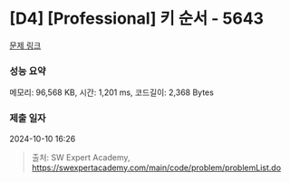 # [D4] [Professional] 키 순서 - 5643 

[문제 링크](https://swexpertacademy.com/main/code/problem/problemDetail.do?contestProbId=AWXQsLWKd5cDFAUo) 

### 성능 요약

메모리: 96,568 KB, 시간: 1,201 ms, 코드길이: 2,368 Bytes

### 제출 일자

2024-10-10 16:26



> 출처: SW Expert Academy, https://swexpertacademy.com/main/code/problem/problemList.do